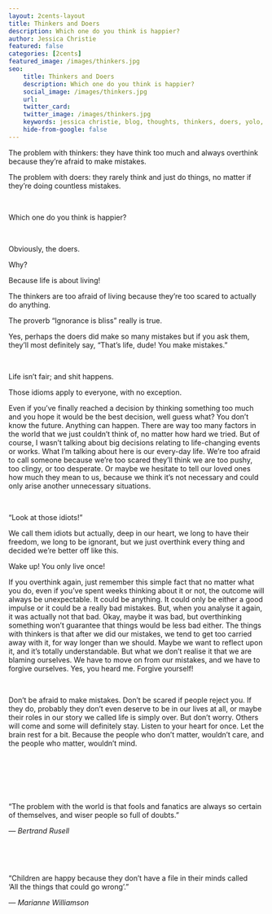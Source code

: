 ```yaml
---
layout: 2cents-layout
title: Thinkers and Doers
description: Which one do you think is happier?
author: Jessica Christie
featured: false
categories: [2cents]
featured_image: /images/thinkers.jpg
seo:
    title: Thinkers and Doers
    description: Which one do you think is happier?
    social_image: /images/thinkers.jpg
    url:
    twitter_card: 
    twitter_image: /images/thinkers.jpg
    keywords: jessica christie, blog, thoughts, thinkers, doers, yolo, overthink, mistakes, shit happens, reflect, forgive yourself
    hide-from-google: false
---
```

The problem with thinkers: they have think too much and always overthink because they’re afraid to make mistakes.

The problem with doers: they rarely think and just do things, no matter if they’re doing countless mistakes.

&nbsp;

Which one do you think is happier?

&nbsp;

Obviously, the doers.

Why?

Because life is about living\!

The thinkers are too afraid of living because they’re too scared to actually do anything.

The proverb “Ignorance is bliss” really is true.

Yes, perhaps the doers did make so many mistakes but if you ask them, they’ll most definitely say, “That’s life, dude\! You make mistakes.”

&nbsp;

Life isn’t fair; and shit happens.

Those idioms apply to everyone, with no exception.

Even if you’ve finally reached a decision by thinking something too much and you hope it would be the best decision, well guess what? You don’t know the future. Anything can happen. There are way too many factors in the world that we just couldn’t think of, no matter how hard we tried. But of course, I wasn’t talking about big decisions relating to life-changing events or works. What I’m talking about here is our every-day life. We’re too afraid to call someone because we’re too scared they’ll think we are too pushy, too clingy, or too desperate. Or maybe we hesitate to tell our loved ones how much they mean to us, because we think it’s not necessary and could only arise another unnecessary situations.

&nbsp;

“Look at those idiots\!”

We call them idiots but actually, deep in our heart, we long to have their freedom, we long to be ignorant, but we just overthink every thing and decided we’re better off like this.

Wake up\! You only live once\!

If you overthink again, just remember this simple fact that no matter what you do, even if you’ve spent weeks thinking about it or not, the outcome will always be unexpectable. It could be anything. It could only be either a good impulse or it could be a really bad mistakes. But, when you analyse it again, it was actually not that bad. Okay, maybe it was bad, but overthinking something won’t guarantee that things would be less bad either. The things with thinkers is that after we did our mistakes, we tend to get too carried away with it, for way longer than we should. Maybe we want to reflect upon it, and it’s totally understandable. But what we don’t realise it that we are blaming ourselves. We have to move on from our mistakes, and we have to forgive ourselves. Yes, you heard me. Forgive yourself\!

&nbsp;

Don’t be afraid to make mistakes. Don’t be scared if people reject you. If they do, probably they don’t even deserve to be in our lives at all, or maybe their roles in our story we called life is simply over. But don’t worry. Others will come and some will definitely stay. Listen to your heart for once. Let the brain rest for a bit. Because the people who don’t matter, wouldn’t care, and the people who matter, wouldn’t mind.

&nbsp;

&nbsp;

&nbsp;

<div class="right padded-l-xlg">
    <p> “The problem with the world is that fools and fanatics are always so certain of themselves, and wiser people so full of doubts.” </p>
    <p> ― <em>Bertrand Rusell</em></p>
</div>

&nbsp;

&nbsp;

<div class="right padded-l-xlg">
    <p> “Children are happy because they don’t have a file in their minds called <br> ‘All the things that could go wrong’.” </p>
    <p> ― <em>Marianne Williamson</em></p>
</div>

&nbsp;

&nbsp;

&nbsp;

